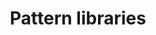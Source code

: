 ---
title: Pattern libraries
description: User interface best practices.
icon: 
layout: listing
section: Resources
---